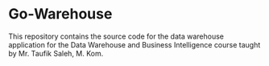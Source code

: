 # Go-Warehouse
This repository contains the source code for the data warehouse application for the Data Warehouse and Business Intelligence course taught by Mr. Taufik Saleh, M. Kom.
